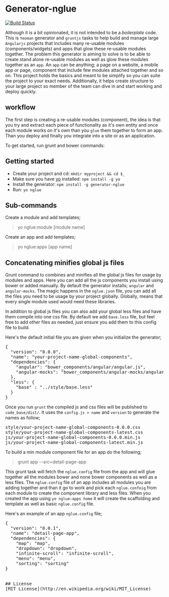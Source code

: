 # Generator-nglue
[![Build Status](https://secure.travis-ci.org/EladElrom/generator-nglue.png?branch=master)](https://travis-ci.org/EladElrom/generator-nglue)

Although it is a bit opinionated, it is not intended to be a *boilerplate* code.  This is `Yeoman` generator and `gruntjs` tasks to help build and manage large `Angularjs` projects that includes many re-usable modules (components/widgets) and apps that glow these re-usable modules together.  The problem this generator is aiming to solve is to be able to create stand alone re-usable modules as well as glow these modules together as an `app`.
An `app` can be anything; a page on a website, a mobile app or page, component that include few modules attached together and so on.  This project holds the basics and meant to be simplify so you can suite the project to your exact needs. Additionally, it helps create structure to your large project so member of the team can dive in and start working and deploy quickly.

## workflow

The first step is creating a re-usable modules (component), the idea is that you try and extract each piece of functionality as it's own entity
and once each module works on it's own than you `glue` them together to form an app.  Than you deploy and finally you integrate into a site or as an application.

To get started, run grunt and bower commands:

## Getting started
- Create your project and cd: `mkdir myproject && cd $_`
- Make sure you have [yo](https://github.com/yeoman/yo) installed:
    `npm install -g yo`
- Install the generator: `npm install -g generator-nglue`
- Run: `yo nglue`

## Sub-commands

Create a module and add templates;

> yo nglue:module [module name]

Create an app and add templates;

> yo nglue:apps [app name]

## Concatenating minifies global js files

Grunt command to combines and minifies all the global js files for usage by modules and apps.  Here you can add all the js components you install using bower or added manually.  By default the generator installs; `angular` and `angular-mocks`.
The magic happens in the `nglue.json` file, you can add all the files you need to be usage by your project globally.  Globally, means that every single module used would need these libraries.

In addition to global js files you can also add your global less files and have them compile into one css file.  By default we add `base.less` file, but feel free to add other files as needed, just ensure you add them to this config file to build.

Here's the default initial file you are given when you initialize the generator;

<pre>
{
  "version": "0.0.0",
  "name": "your-project-name-global-components",
  "dependencies": {
    "angular": "bower_components/angular/angular.js",
    "angular-mocks": "bower_components/angular-mocks/angular-mocks.js"
  },
  "less": {
    "base" : "../style/base.less"
  }
}
</pre>

Once you run `grunt` the compiled js and css files will be published to `code_base/dist/`.  It uses the `config.js > name` and `version` to generate the names as follow;

<pre>
style/your-project-name-global-components-0.0.0.css
style/your-project-name-global-components-latest.css
js/your-project-name-global-components-0.0.0.min.js
js/your-project-name-global-components-latest.min.js
</pre>

To build a min module component file for an app do the following;

> grunt app --src=detail-page-app

This grunt task will fetch the `nglue.config` file from the app and will glue together all the modules bower and none bower components as well as a less files.
The `nglue.config` file of an app includes all modules you are adding together and than it go to work and pick each `nglue.confoig` from each module to create the component
library and less files.  When you created the app using `yo nglue:apps home` it will create the scaffolding and template as well as basic `nglue.config` file.

Here's an example of an app `nglue.config` file;

<pre>
{
  "version": "0.0.1",
  "name": "detail-page-app",
  "dependencies": {
    "map": "map",
    "dropdown": "dropdown",
    "infinite-scroll": "infinite-scroll",
    "menu": "menu",
    "sorting": "sorting"
}
</per>

## License
[MIT License](http://en.wikipedia.org/wiki/MIT_License)